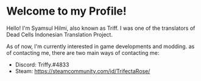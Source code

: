 # Welcome to my Profile!

Hello! I'm Syamsul Hilmi, also known as Triff. I was one of the translators of Dead Cells Indonesian Translation Project.

As of now, I'm currently interested in game developments and modding. as of contacting me, there are two main ways of contacting me: 

* Discord: Triffy.#4833
* Steam: https://steamcommunity.com/id/TrifectaRose/

<!---
TrifectaRose/TrifectaRose is a ✨ special ✨ repository because its `README.md` (this file) appears on your GitHub profile.
You can click the Preview link to take a look at your changes.
--->
